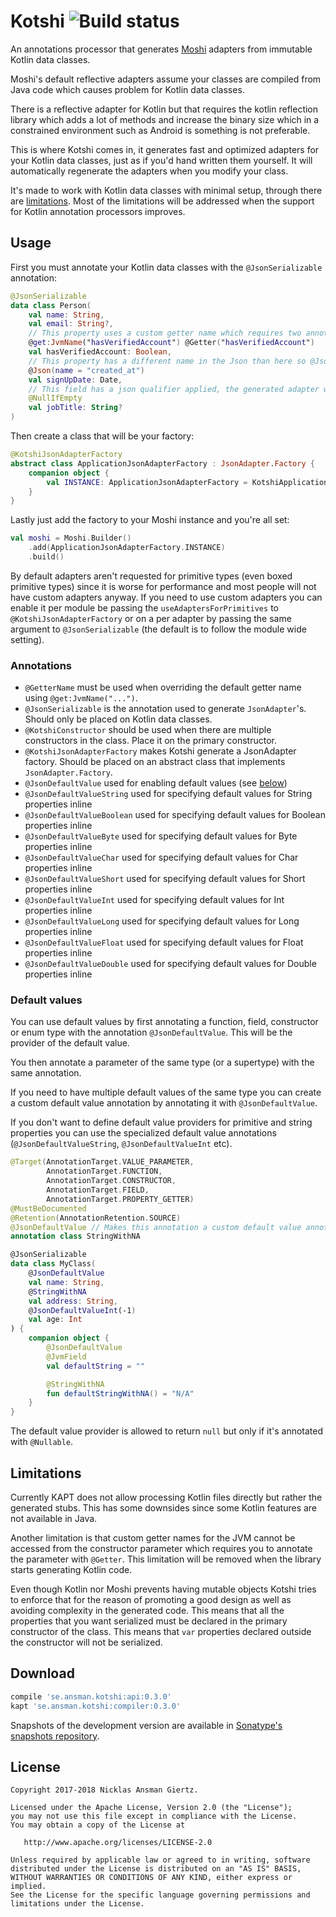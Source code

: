 Kotshi ![Build status](https://travis-ci.org/ansman/kotshi.svg?branch=master)
===

An annotations processor that generates [Moshi](https://github.com/square/moshi) adapters from immutable Kotlin data classes.

Moshi's default reflective adapters assume your classes are compiled from Java code which causes problem for Kotlin
data classes.

There is a reflective adapter for Kotlin but that requires the kotlin reflection library which adds a lot of methods and
increase the binary size which in a constrained environment such as Android is something is not preferable.

This is where Kotshi comes in, it generates fast and optimized adapters for your Kotlin data classes, just as if you'd
hand written them yourself. It will automatically regenerate the adapters when you modify your class.

It's made to work with Kotlin data classes with minimal setup, through there are [limitations](#limitations).
Most of the limitations will be addressed when the support for Kotlin annotation processors improves.

Usage
---
First you must annotate your Kotlin data classes with the `@JsonSerializable` annotation:
```kotlin
@JsonSerializable
data class Person(
    val name: String,
    val email: String?,
    // This property uses a custom getter name which requires two annotations.
    @get:JvmName("hasVerifiedAccount") @Getter("hasVerifiedAccount")
    val hasVerifiedAccount: Boolean,
    // This property has a different name in the Json than here so @Json must be applied.
    @Json(name = "created_at")
    val signUpDate: Date,
    // This field has a json qualifier applied, the generated adapter will request an adapter with the qualifier.
    @NullIfEmpty
    val jobTitle: String?
)
```

Then create a class that will be your factory:
```kotlin
@KotshiJsonAdapterFactory
abstract class ApplicationJsonAdapterFactory : JsonAdapter.Factory {
    companion object {
        val INSTANCE: ApplicationJsonAdapterFactory = KotshiApplicationJsonAdapterFactory()
    }
}
```

Lastly just add the factory to your Moshi instance and you're all set:
```kotlin
val moshi = Moshi.Builder()
    .add(ApplicationJsonAdapterFactory.INSTANCE)
    .build()
```

By default adapters aren't requested for primitive types (even boxed primitive
types) since it is worse for performance and most people will not have custom
adapters anyway.
If you need to use custom adapters you can enable it per module be passing the
`useAdaptersForPrimitives` to `@KotshiJsonAdapterFactory` or on a per adapter
by passing the same argument to `@JsonSerializable` (the default is to follow
the module wide setting).

### Annotations
* `@GetterName` must be used when overriding the default getter name using `@get:JvmName("...")`.
* `@JsonSerializable` is the annotation used to generate `JsonAdapter`'s. Should only be placed on Kotlin data classes.
* `@KotshiConstructor` should be used when there are multiple constructors in the class. Place it on the primary constructor.
* `@KotshiJsonAdapterFactory` makes Kotshi generate a JsonAdapter factory. Should be placed on an abstract class that implements `JsonAdapter.Factory`.
* `@JsonDefaultValue` used for enabling default values (see [below](#default-values))
* `@JsonDefaultValueString` used for specifying default values for String properties inline
* `@JsonDefaultValueBoolean` used for specifying default values for Boolean properties inline
* `@JsonDefaultValueByte` used for specifying default values for Byte properties inline
* `@JsonDefaultValueChar` used for specifying default values for Char properties inline
* `@JsonDefaultValueShort` used for specifying default values for Short properties inline
* `@JsonDefaultValueInt` used for specifying default values for Int properties inline
* `@JsonDefaultValueLong` used for specifying default values for Long properties inline
* `@JsonDefaultValueFloat` used for specifying default values for Float properties inline
* `@JsonDefaultValueDouble` used for specifying default values for Double properties inline

### Default values
You can use default values by first annotating a function, field, constructor or enum type with the annotation
`@JsonDefaultValue`. This will be the provider of the default value.

You then annotate a parameter of the same type (or a supertype) with the same annotation.

If you need to have multiple default values of the same type you can create a custom default value annotation by
annotating it with `@JsonDefaultValue`.

If you don't want to define default value providers for primitive and string properties you can use the specialized
default value annotations (`@JsonDefaultValueString`, `@JsonDefaultValueInt` etc).

```kotlin
@Target(AnnotationTarget.VALUE_PARAMETER,
        AnnotationTarget.FUNCTION,
        AnnotationTarget.CONSTRUCTOR,
        AnnotationTarget.FIELD,
        AnnotationTarget.PROPERTY_GETTER)
@MustBeDocumented
@Retention(AnnotationRetention.SOURCE)
@JsonDefaultValue // Makes this annotation a custom default value annotation
annotation class StringWithNA

@JsonSerializable
data class MyClass(
    @JsonDefaultValue
    val name: String,
    @StringWithNA
    val address: String,
    @JsonDefaultValueInt(-1)
    val age: Int
) {
    companion object {
        @JsonDefaultValue
        @JvmField
        val defaultString = ""

        @StringWithNA
        fun defaultStringWithNA() = "N/A"
    }
}
```
The default value provider is allowed to return `null` but only if it's annotated with `@Nullable`.

Limitations
---
Currently KAPT does not allow processing Kotlin files directly but rather the generated stubs. This has some downsides
since some Kotlin features are not available in Java.

Another limitation is that custom getter names for the JVM cannot be accessed from the constructor parameter which requires
you to annotate the parameter with `@Getter`. This limitation will be removed when the library starts generating Kotlin code.

Even though Kotlin nor Moshi prevents having mutable objects Kotshi tries to enforce that for the reason of promoting a good
design as well as avoiding complexity in the generated code. This means that all the properties that you want serialized must
be declared in the primary constructor of the class. This means that `var` properties declared outside the constructor will
not be serialized.

Download
---
```groovy
compile 'se.ansman.kotshi:api:0.3.0'
kapt 'se.ansman.kotshi:compiler:0.3.0'
```
Snapshots of the development version are available in [Sonatype's snapshots repository](https://oss.sonatype.org/content/repositories/snapshots/).

License
---
```text
Copyright 2017-2018 Nicklas Ansman Giertz.

Licensed under the Apache License, Version 2.0 (the "License");
you may not use this file except in compliance with the License.
You may obtain a copy of the License at

   http://www.apache.org/licenses/LICENSE-2.0

Unless required by applicable law or agreed to in writing, software
distributed under the License is distributed on an "AS IS" BASIS,
WITHOUT WARRANTIES OR CONDITIONS OF ANY KIND, either express or implied.
See the License for the specific language governing permissions and
limitations under the License.
```
